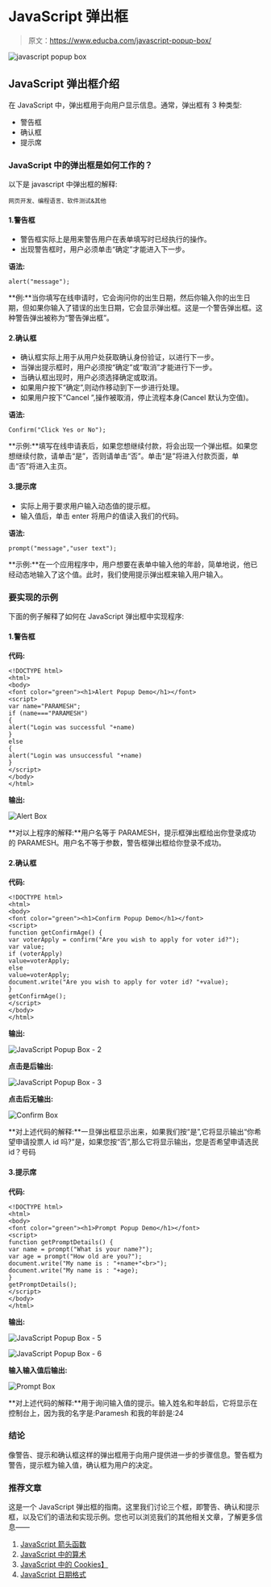# JavaScript 弹出框

> 原文：<https://www.educba.com/javascript-popup-box/>

![javascript popup box](img/9b6a1b9f6df294cc80ff550637e10cab.png)



## JavaScript 弹出框介绍

在 JavaScript 中，弹出框用于向用户显示信息。通常，弹出框有 3 种类型:

*   警告框
*   确认框
*   提示席

### JavaScript 中的弹出框是如何工作的？

以下是 javascript 中弹出框的解释:

<small>网页开发、编程语言、软件测试&其他</small>

#### 1.警告框

*   警告框实际上是用来警告用户在表单填写时已经执行的操作。
*   出现警告框时，用户必须单击“确定”才能进入下一步。

**语法:**

```
alert("message");
```

**例:**当你填写在线申请时，它会询问你的出生日期，然后你输入你的出生日期，但如果你输入了错误的出生日期，它会显示弹出框。这是一个警告弹出框。这种警告弹出被称为“警告弹出框”。

#### 2.确认框

*   确认框实际上用于从用户处获取确认身份验证，以进行下一步。
*   当弹出提示框时，用户必须按“确定”或“取消”才能进行下一步。
*   当确认框出现时，用户必须选择确定或取消。
*   如果用户按下“确定”,则动作移动到下一步进行处理。
*   如果用户按下“Cancel ”,操作被取消，停止流程本身(Cancel 默认为空值)。

**语法:**

```
Confirm("Click Yes or No");
```

**示例:**填写在线申请表后，如果您想继续付款，将会出现一个弹出框。如果您想继续付款，请单击“是”，否则请单击“否”。单击“是”将进入付款页面，单击“否”将进入主页。

#### 3.提示席

*   实际上用于要求用户输入动态值的提示框。
*   输入值后，单击 enter 将用户的值读入我们的代码。

**语法:**

```
prompt("message","user text");
```

**示例:**在一个应用程序中，用户想要在表单中输入他的年龄，简单地说，他已经动态地输入了这个值。此时，我们使用提示弹出框来输入用户输入。

### 要实现的示例

下面的例子解释了如何在 JavaScript 弹出框中实现程序:

#### 1.警告框

**代码:**

```
<!DOCTYPE html>
<html>
<body>
<font color="green"><h1>Alert Popup Demo</h1></font>
<script>
var name="PARAMESH";
if (name==="PARAMESH")
{
alert("Login was successful "+name)
}
else
{
alert("Login was unsuccessful "+name)
}
</script>
</body>
</html>
```

**输出:**

![Alert Box](img/a3543e349ba9fda22041694f8365f60f.png)



**对以上程序的解释:**用户名等于 PARAMESH，提示框弹出框给出你登录成功的 PARAMESH。用户名不等于参数，警告框弹出框给你登录不成功。

#### 2.确认框

**代码:**

```
<!DOCTYPE html>
<html>
<body>
<font color="green"><h1>Confirm Popup Demo</h1></font>
<script>
function getConfirmAge() {
var voterApply = confirm("Are you wish to apply for voter id?");
var value;
if (voterApply)
value=voterApply;
else
value=voterApply;
document.write("Are you wish to apply for voter id? "+value);
}
getConfirmAge();
</script>
</body>
</html>
```

**输出:**

![JavaScript Popup Box - 2](img/87760f66ae41fb14b428d82b26a7f253.png)



**点击是后输出:**

![JavaScript Popup Box - 3](img/0528d84193c02f2622f88d797aa58eaf.png)



**点击后无输出:**

![Confirm Box](img/d9f248473e37cbbff93d589f80773228.png)



**对上述代码的解释:**一旦弹出框显示出来，如果我们按“是”,它将显示输出“你希望申请投票人 id 吗?”是，如果您按“否”,那么它将显示输出，您是否希望申请选民 id？号码

#### 3.提示席

**代码:**

```
<!DOCTYPE html>
<html>
<body>
<font color="green"><h1>Prompt Popup Demo</h1></font>
<script>
function getPromptDetails() {
var name = prompt("What is your name?");
var age = prompt("How old are you?");
document.write("My name is : "+name+"<br>");
document.write("My name is : "+age);
}
getPromptDetails();
</script>
</body>
</html>
```

**输出:**

![JavaScript Popup Box - 5](img/e447ab50f089fcd6e9cf1870de1811c6.png)



![JavaScript Popup Box - 6](img/09c9b4925e26a113fd8909d30cf24f27.png)



**输入输入值后输出:**

![Prompt Box](img/5607304321a0aa7804814ebef2997660.png)



**对上述代码的解释:**用于询问输入值的提示。输入姓名和年龄后，它将显示在控制台上，因为我的名字是:Paramesh 和我的年龄是:24

### 结论

像警告、提示和确认框这样的弹出框用于向用户提供进一步的步骤信息。警告框为警告，提示框为输入值，确认框为用户的决定。

### 推荐文章

这是一个 JavaScript 弹出框的指南。这里我们讨论三个框，即警告、确认和提示框，以及它们的语法和实现示例。您也可以浏览我们的其他相关文章，了解更多信息——

1.  [JavaScript 箭头函数](https://www.educba.com/javascript-arrow-function/)
2.  [JavaScript 中的算术](https://www.educba.com/arithmetic-operators-in-javascript/)
3.  [JavaScript 中的 Cookies】](https://www.educba.com/cookies-in-javascript/)
4.  [JavaScript 日期格式](https://www.educba.com/javascript-date-formats/)





